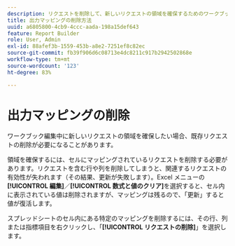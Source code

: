 ```yaml
---
description: リクエストを削除して、新しいリクエストの領域を確保するためのワークブックの編集方法を説明します。
title: 出力マッピングの削除方法
uuid: a6805800-4cb9-4ccc-aada-198a15def643
feature: Report Builder
role: User, Admin
exl-id: 88afef3b-1559-453b-a8e2-7251ef8c82ec
source-git-commit: fb39f906d6c08713e4dc8211c917b2942502868e
workflow-type: tm+mt
source-wordcount: '123'
ht-degree: 83%

---
```


# 出力マッピングの削除

ワークブック編集中に新しいリクエストの領域を確保したい場合、既存リクエストの削除が必要になることがあります。

領域を確保するには、セルにマッピングされているリクエストを削除する必要があります。リクエストを含む行や列を削除してしまうと、関連するリクエストの有効性が失われます（その結果、更新が失敗します）。Excel メニューの&#x200B;**[!UICONTROL 編集]**／**[!UICONTROL 数式と値のクリア]**&#x200B;を選択すると、セル内に表示されている値は削除されますが、マッピングは残るので、「更新」すると値が復活します。

スプレッドシートのセル内にある特定のマッピングを削除するには、その行、列または指標項目を右クリックし、「**[!UICONTROL リクエストの削除]**」を選択します。
